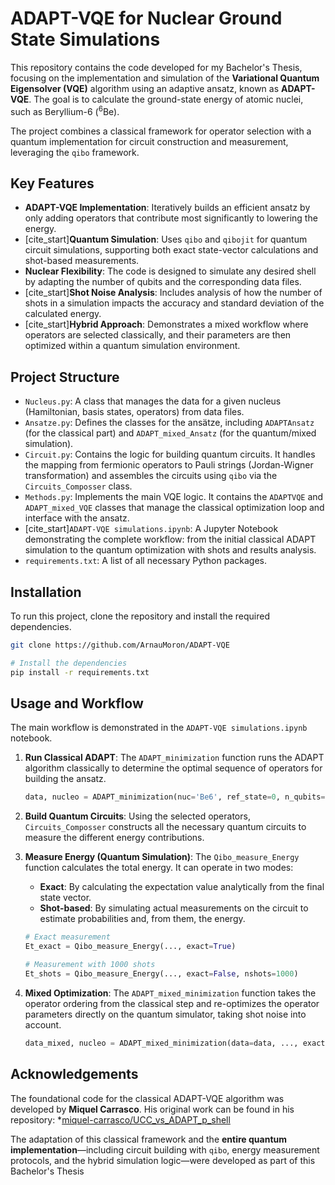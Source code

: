 # ADAPT-VQE for Nuclear Ground State Simulations

This repository contains the code developed for my Bachelor's Thesis, focusing on the implementation and simulation of the **Variational Quantum Eigensolver (VQE)** algorithm using an adaptive ansatz, known as **ADAPT-VQE**. The goal is to calculate the ground-state energy of atomic nuclei, such as Beryllium-6 ($^6$Be).

The project combines a classical framework for operator selection with a quantum implementation for circuit construction and measurement, leveraging the `qibo` framework.

## Key Features

* **ADAPT-VQE Implementation**: Iteratively builds an efficient ansatz by only adding operators that contribute most significantly to lowering the energy.
* [cite_start]**Quantum Simulation**: Uses `qibo` and `qibojit` for quantum circuit simulations, supporting both exact state-vector calculations and shot-based measurements.
* **Nuclear Flexibility**: The code is designed to simulate any desired shell by adapting the number of qubits and the corresponding data files.
* [cite_start]**Shot Noise Analysis**: Includes analysis of how the number of shots in a simulation impacts the accuracy and standard deviation of the calculated energy.
* [cite_start]**Hybrid Approach**: Demonstrates a mixed workflow where operators are selected classically, and their parameters are then optimized within a quantum simulation environment.

## Project Structure

* `Nucleus.py`: A class that manages the data for a given nucleus (Hamiltonian, basis states, operators) from data files.
* `Ansatze.py`: Defines the classes for the ansätze, including `ADAPTAnsatz` (for the classical part) and `ADAPT_mixed_Ansatz` (for the quantum/mixed simulation).
* `Circuit.py`: Contains the logic for building quantum circuits. It handles the mapping from fermionic operators to Pauli strings (Jordan-Wigner transformation) and assembles the circuits using `qibo` via the `Circuits_Composser` class.
* `Methods.py`: Implements the main VQE logic. It contains the `ADAPTVQE` and `ADAPT_mixed_VQE` classes that manage the classical optimization loop and interface with the ansatz.
* [cite_start]`ADAPT-VQE simulations.ipynb`: A Jupyter Notebook demonstrating the complete workflow: from the initial classical ADAPT simulation to the quantum optimization with shots and results analysis.
* `requirements.txt`: A list of all necessary Python packages.

## Installation

To run this project, clone the repository and install the required dependencies.

```bash
git clone https://github.com/ArnauMoron/ADAPT-VQE

# Install the dependencies
pip install -r requirements.txt

```

## Usage and Workflow

The main workflow is demonstrated in the `ADAPT-VQE simulations.ipynb` notebook.

1. **Run Classical ADAPT**: The `ADAPT_minimization` function runs the ADAPT algorithm classically to determine the optimal sequence of operators for building the ansatz.

    ```python
    data, nucleo = ADAPT_minimization(nuc='Be6', ref_state=0, n_qubits=6, max_layers=3)
    ```

2. **Build Quantum Circuits**: Using the selected operators, `Circuits_Composser` constructs all the necessary quantum circuits to measure the different energy contributions.

3. **Measure Energy (Quantum Simulation)**: The `Qibo_measure_Energy` function calculates the total energy. It can operate in two modes:
    * **Exact**: By calculating the expectation value analytically from the final state vector.
    * **Shot-based**: By simulating actual measurements on the circuit to estimate probabilities and, from them, the energy.

    ```python
    # Exact measurement
    Et_exact = Qibo_measure_Energy(..., exact=True)

    # Measurement with 1000 shots
    Et_shots = Qibo_measure_Energy(..., exact=False, nshots=1000)
    ```

4. **Mixed Optimization**: The `ADAPT_mixed_minimization` function takes the operator ordering from the classical step and re-optimizes the operator parameters directly on the quantum simulator, taking shot noise into account.

    ```python
    data_mixed, nucleo = ADAPT_mixed_minimization(data=data, ..., exact=False, nshots=1000)
    ```

## Acknowledgements

The foundational code for the classical ADAPT-VQE algorithm was developed by **Miquel Carrasco**. His original work can be found in his repository:
*[miquel-carrasco/UCC_vs_ADAPT_p_shell](https://github.com/miquel-carrasco/UCC_vs_ADAPT_p_shell)

The adaptation of this classical framework and the **entire quantum implementation**—including circuit building with `qibo`, energy measurement protocols, and the hybrid simulation logic—were developed as part of this Bachelor's Thesis
